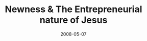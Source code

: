 ---
layout: media
category: media
title: "Newness & The Entrepreneurial nature of Jesus"
date: 2008-05-07
description: "Brian Tome talks about why frontiers are important."
video: "https://s3.amazonaws.com/crossroadsvideomessages/go-forth-01.mp4"
video-poster: "https://www.crossroads.net/uploadedfiles/iamsurrendered - still.jpg"
---